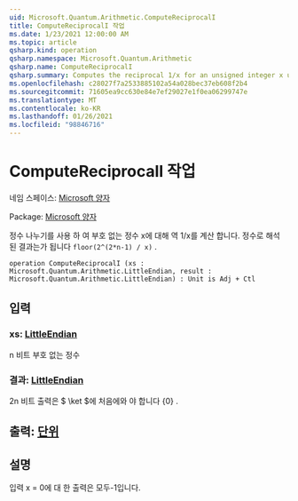 ```yaml
---
uid: Microsoft.Quantum.Arithmetic.ComputeReciprocalI
title: ComputeReciprocalI 작업
ms.date: 1/23/2021 12:00:00 AM
ms.topic: article
qsharp.kind: operation
qsharp.namespace: Microsoft.Quantum.Arithmetic
qsharp.name: ComputeReciprocalI
qsharp.summary: Computes the reciprocal 1/x for an unsigned integer x using integer division. The result, interpreted as an integer, will be `floor(2^(2*n-1) / x)`.
ms.openlocfilehash: c28027f7a2533885102a54a028bec37eb608f2b4
ms.sourcegitcommit: 71605ea9cc630e84e7ef29027e1f0ea06299747e
ms.translationtype: MT
ms.contentlocale: ko-KR
ms.lasthandoff: 01/26/2021
ms.locfileid: "98846716"
---
```

# <a name="computereciprocali-operation"></a>ComputeReciprocalI 작업

네임 스페이스: [Microsoft 양자](xref:Microsoft.Quantum.Arithmetic)

Package: [Microsoft 양자](https://nuget.org/packages/Microsoft.Quantum.Numerics)


정수 나누기를 사용 하 여 부호 없는 정수 x에 대해 역 1/x를 계산 합니다. 정수로 해석 된 결과는가 됩니다 `floor(2^(2*n-1) / x)` .

```qsharp
operation ComputeReciprocalI (xs : Microsoft.Quantum.Arithmetic.LittleEndian, result : Microsoft.Quantum.Arithmetic.LittleEndian) : Unit is Adj + Ctl
```


## <a name="input"></a>입력

### <a name="xs--littleendian"></a>xs: [LittleEndian](xref:Microsoft.Quantum.Arithmetic.LittleEndian)

n 비트 부호 없는 정수


### <a name="result--littleendian"></a>결과: [LittleEndian](xref:Microsoft.Quantum.Arithmetic.LittleEndian)

2n 비트 출력은 $ \ket $에 처음에와 야 합니다 {0} .



## <a name="output--unit"></a>출력: [단위](xref:microsoft.quantum.lang-ref.unit)



## <a name="remarks"></a>설명

입력 x = 0에 대 한 출력은 모두-1입니다.